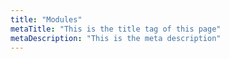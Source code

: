 ```yaml
---
title: "Modules"
metaTitle: "This is the title tag of this page"
metaDescription: "This is the meta description"
---
```


